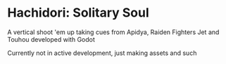 # Hachidori: Solitary Soul
A vertical shoot 'em up taking cues from Apidya, Raiden Fighters Jet and Touhou developed with Godot

Currently not in active development, just making assets and such
